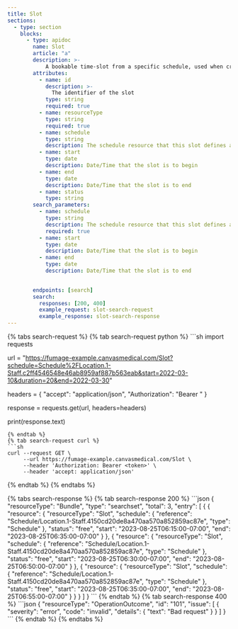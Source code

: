 ```yaml
---
title: Slot 
sections:
  - type: section
    blocks:
      - type: apidoc
        name: Slot
        article: "a"
        description: >-
            A bookable time-slot from a specific schedule, used when creating or updating an appointment
        attributes:
          - name: id
            description: >-
              The identifier of the slot
            type: string
            required: true
          - name: resourceType
            type: string
            required: true
          - name: schedule
            type: string
            description: The schedule resource that this slot defines an interval of status information
          - name: start
            type: date
            description: Date/Time that the slot is to begin
          - name: end
            type: date
            description: Date/Time that the slot is to end
          - name: status
            type: string
        search_parameters:
          - name: schedule
            type: string
            description: The schedule resource that this slot defines an interval of status information
            required: true
          - name: start
            type: date
            description: Date/Time that the slot is to begin
          - name: end
            type: date
            description: Date/Time that the slot is to end
            

        endpoints: [search]
        search:
          responses: [200, 400]
          example_request: slot-search-request
          example_response: slot-search-response
---
```


<div id="slot-search-request">
{% tabs search-request %}
{% tab search-request python %}
```sh
import requests

url = "https://fumage-example.canvasmedical.com/Slot?schedule=Schedule%2FLocation.1-Staff.c2ff4546548e46ab8959af887b563eab&start=2022-03-10&duration=20&end=2022-03-30"

headers = {
    "accept": "application/json",
    "Authorization": "Bearer <token>"
}

response = requests.get(url, headers=headers)

print(response.text)

```
{% endtab %}
{% tab search-request curl %}
```sh
curl --request GET \
     --url https://fumage-example.canvasmedical.com/Slot \
     --header 'Authorization: Bearer <token>' \
     --header 'accept: application/json'
```
{% endtab %}
{% endtabs %}
</div>

<div id="slot-search-response">
{% tabs search-response %}
{% tab search-response 200 %}
```json
  {
    "resourceType": "Bundle",
    "type": "searchset",
    "total": 3,
    "entry": [
        {
                 {
            "resource": {
                "resourceType": "Slot",
                "schedule": {
                    "reference": "Schedule/Location.1-Staff.4150cd20de8a470aa570a852859ac87e",
                    "type": "Schedule"
                },
                "status": "free",
                "start": "2023-08-25T06:15:00-07:00",
                "end": "2023-08-25T06:35:00-07:00"
            }
        },
        {
            "resource": {
                "resourceType": "Slot",
                "schedule": {
                    "reference": "Schedule/Location.1-Staff.4150cd20de8a470aa570a852859ac87e",
                    "type": "Schedule"
                },
                "status": "free",
                "start": "2023-08-25T06:30:00-07:00",
                "end": "2023-08-25T06:50:00-07:00"
            }
        },
        {
            "resource": {
                "resourceType": "Slot",
                "schedule": {
                    "reference": "Schedule/Location.1-Staff.4150cd20de8a470aa570a852859ac87e",
                    "type": "Schedule"
                },
                "status": "free",
                "start": "2023-08-25T06:35:00-07:00",
                "end": "2023-08-25T06:55:00-07:00"
            }
        }
        }
    ]
}
```
{% endtab %}
{% tab search-response 400 %}
```json
{
  "resourceType": "OperationOutcome",
  "id": "101",
  "issue": [
    {
      "severity": "error",
      "code": "invalid",
      "details": {
        "text": "Bad request"
      }
    }
  ]
}
```
{% endtab %}
{% endtabs %}
</div>

